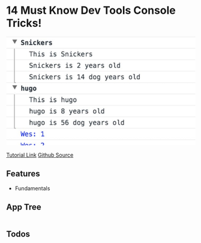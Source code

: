 # 14 Must Know Dev Tools Console Tricks!

<img src="https://raw.githubusercontent.com/moisestech/js30/master/14-Must-Know-Dev-Tools-Tricks/imgs/thumbnail.jpg" />

[Tutorial Link](https://courses.wesbos.com/account/access/5f602c40f8289514d0f9b6fc/view/194129876)
[Github Source](https://github.com/wesbos/JavaScript30/tree/master/09%20-%20Dev%20Tools%20Domination)

## Features

- Fundamentals

## App Tree

```bash

```

## Todos